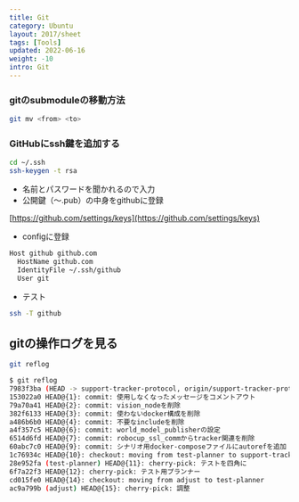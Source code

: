 ```yaml
---
title: Git
category: Ubuntu
layout: 2017/sheet
tags: [Tools]
updated: 2022-06-16
weight: -10
intro: Git
---
```




### gitのsubmoduleの移動方法

```bash
git mv <from> <to>
```

### GitHubにssh鍵を追加する

```bash
cd ~/.ssh
ssh-keygen -t rsa
```

- 名前とパスワードを聞かれるので入力
- 公開鍵（〜.pub）の中身をgithubに登録

[https://github.com/settings/keys](https://github.com/settings/keys)

- configに登録

```bash
Host github github.com
  HostName github.com
  IdentityFile ~/.ssh/github
  User git
```

- テスト

```bash
ssh -T github
```

## gitの操作ログを見る

```bash
git reflog

$ git reflog
7983f3ba (HEAD -> support-tracker-protocol, origin/support-tracker-protocol) HEAD@{0}: commit: ノード構成図をアップデート
153022a0 HEAD@{1}: commit: 使用しなくなったメッセージをコメントアウト
79a70a41 HEAD@{2}: commit: vision_nodeを削除
382f6133 HEAD@{3}: commit: 使わないdocker構成を削除
a486b6b0 HEAD@{4}: commit: 不要なincludeを削除
a4f357c5 HEAD@{6}: commit: world_model_publisherの設定
6514d6fd HEAD@{7}: commit: robocup_ssl_commからtracker関連を削除
60abc7c0 HEAD@{9}: commit: シナリオ用docker-composeファイルにautorefを追加
1c76934c HEAD@{10}: checkout: moving from test-planner to support-tracker-protocol
28e952fa (test-planner) HEAD@{11}: cherry-pick: テストを四角に
6f7a22f3 HEAD@{12}: cherry-pick: テスト用プランナー
cd015fe0 HEAD@{14}: checkout: moving from adjust to test-planner
ac9a799b (adjust) HEAD@{15}: cherry-pick: 調整
```